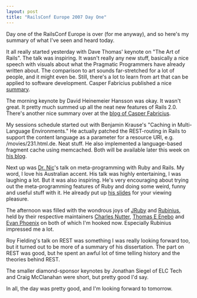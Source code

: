 ```yaml
---
layout: post
title: "RailsConf Europe 2007 Day One"
---
```

Day one of the RailsConf Europe is over (for me anyway), and so here's my summary of what I've seen and heard today.

It all really started yesterday with Dave Thomas' keynote on "The Art of Rails". The talk was inspiring. It wasn't really any new stuff, basically a nice speech with visuals about what the Pragmatic Programmers have already written about. The comparison to art sounds far-stretched for a lot of people, and it might even be. Still, there's a lot to learn from art that can be applied to software development. Casper Fabricius published a nice [summary](http://casperfabricius.com/blog/2007/09/17/railsconf-the-art-in-rails/).

The morning keynote by David Heinemeier Hansson was okay. It wasn't great. It pretty much summed up all the neat new features of Rails 2.0. There's another nice summary over at the [blog of Casper Fabricius](http://casperfabricius.com/blog/2007/09/18/railsconf2007-dhh/).

My sessions schedule started out with Benjamin Krause's "Caching in Multi-Language Environments." He actually patched the REST-routing in Rails to support the content language as a parameter for a resource URI, e.g. /movies/231.html.de. Neat stuff. He also implemented a language-based fragment cache using memcached. Both will be available later this week on [his blog](http://blog.omdb-beta.org/).

Next up was [Dr. Nic](http://www.drnicwilliams.com)'s talk on meta-programming with Ruby and Rails. My word, I love his Australian accent. His talk was highly entertaining, I was laughing a lot. But it was also inspiring. He's very encouraging about trying out the meta-programming features of Ruby and doing some weird, funny and useful stuff with it. He already put up [his slides](http://www.drnicwilliams.com/wp-content/slides/railsconfeurope2007.pdf) for your viewing pleasure.

The afternoon was filled with the wondrous joys of [JRuby](http://jruby.codehaus.org/) and [Rubinius](http://rubini.us/), held by their respective maintainers [Charles Nutter](http://headius.blogspot.com/), [Thomas E Enebo](http://www.bloglines.com/blog/ThomasEEnebo) and [Evan Phoenix](http://blog.fallingsnow.net/) on both of which I'm hooked now. Especially Rubinius impressed me a lot.

Roy Fielding's talk on REST was something I was really looking forward too, but it turned out to be more of a summary of his dissertation. The part on REST was good, but he spent an awful lot of time telling history and the theories behind REST. 

The smaller diamond-sponsor keynotes by Jonathan Siegel of ELC Tech and Craig McClanahan were short, but pretty good I'd say.

In all, the day was pretty good, and I'm looking forward to tomorrow.
